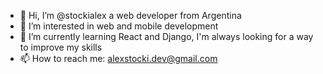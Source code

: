 - 👋 Hi, I’m @stockialex a web developer from Argentina
- 👀 I’m interested in web and mobile development
- 🌱 I’m currently learning React and Django, I'm always looking for a way to improve my skills
- 📫 How to reach me: alexstocki.dev@gmail.com

<!---
stockialex/stockialex is a ✨ special ✨ repository because its `README.md` (this file) appears on your GitHub profile.
You can click the Preview link to take a look at your changes.
--->

